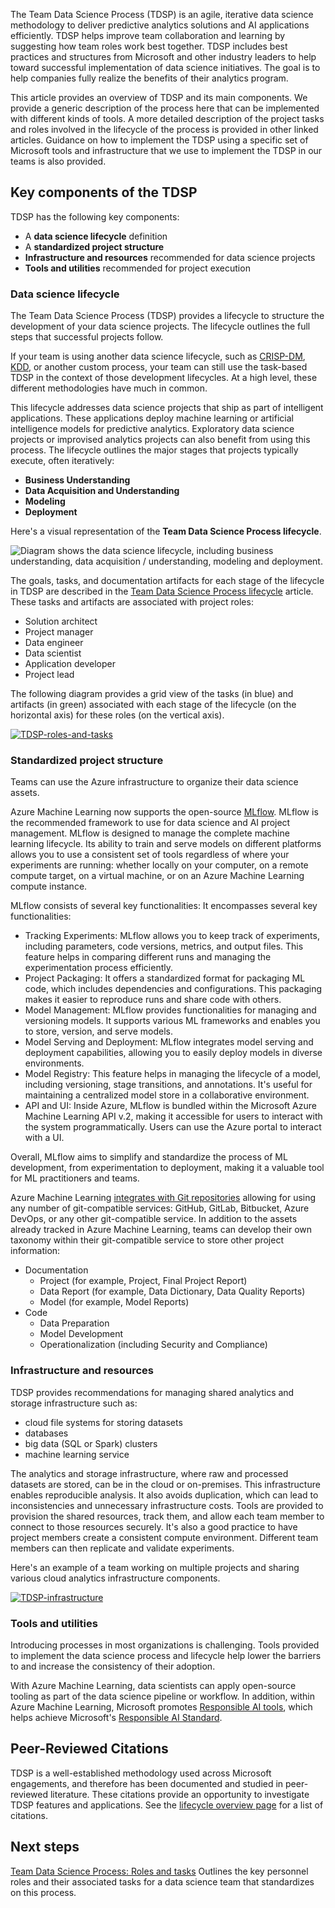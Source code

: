 The Team Data Science Process (TDSP) is an agile, iterative data science methodology to deliver predictive analytics solutions and AI applications efficiently. TDSP helps improve team collaboration and learning by suggesting how team roles work best together. TDSP includes best practices and structures from Microsoft and other industry leaders to help toward successful implementation of data science initiatives. The goal is to help companies fully realize the benefits of their analytics program.

This article provides an overview of TDSP and its main components. We provide a generic description of the process here that can be implemented with different kinds of tools. A more detailed description of the project tasks and roles involved in the lifecycle of the process is provided in other linked articles. Guidance on how to implement the TDSP using a specific set of Microsoft tools and infrastructure that we use to implement the TDSP in our teams is also provided.

## Key components of the TDSP

TDSP has the following key components:

- A **data science lifecycle** definition
- A **standardized project structure**
- **Infrastructure and resources** recommended for data science projects
- **Tools and utilities** recommended for project execution

### Data science lifecycle

The Team Data Science Process (TDSP) provides a lifecycle to structure the development of your data science projects. The lifecycle outlines the full steps that successful projects follow.

If your team is using another data science lifecycle, such as [CRISP-DM](https://wikipedia.org/wiki/Cross_Industry_Standard_Process_for_Data_Mining), [KDD](https://wikipedia.org/wiki/Data_mining#Process), or another custom process, your team can still use the task-based TDSP in the context of those development lifecycles. At a high level, these different methodologies have much in common.

This lifecycle addresses data science projects that ship as part of intelligent applications. These applications deploy machine learning or artificial intelligence models for predictive analytics. Exploratory data science projects or improvised analytics projects can also benefit from using this process. The lifecycle outlines the major stages that projects typically execute, often iteratively:

* **Business Understanding**
* **Data Acquisition and Understanding**
* **Modeling**
* **Deployment**

Here's a visual representation of the **Team Data Science Process lifecycle**.

![Diagram shows the data science lifecycle, including business understanding, data acquisition / understanding, modeling and deployment.](./media/overview/tdsp-lifecycle2.png)

The goals, tasks, and documentation artifacts for each stage of the lifecycle in TDSP are described in the [Team Data Science Process lifecycle](lifecycle.md) article. These tasks and artifacts are associated with project roles:

- Solution architect
- Project manager
- Data engineer
- Data scientist
- Application developer
- Project lead

The following diagram provides a grid view of the tasks (in blue) and artifacts (in green) associated with each stage of the lifecycle (on the horizontal axis) for these roles (on the vertical axis).

[![TDSP-roles-and-tasks](./media/overview/tdsp-tasks-by-roles.png)](./media/overview/tdsp-tasks-by-roles.png#lightbox)

### Standardized project structure

Teams can use the Azure infrastructure to organize their data science assets.

Azure Machine Learning now supports the open-source [MLflow](/azure/machine-learning/concept-mlflow?view=azureml-api-2). MLflow is the recommended framework to use for data science and AI project management. MLflow is designed to manage the complete machine learning lifecycle. Its ability to train and serve models on different platforms allows you to use a consistent set of tools regardless of where your experiments are running: whether locally on your computer, on a remote compute target, on a virtual machine, or on an Azure Machine Learning compute instance.

MLflow consists of several key functionalities:
It encompasses several key functionalities:

- Tracking Experiments: MLflow allows you to keep track of experiments, including parameters, code versions, metrics, and output files. This feature helps in comparing different runs and managing the experimentation process efficiently.
- Project Packaging: It offers a standardized format for packaging ML code, which includes dependencies and configurations. This packaging makes it easier to reproduce runs and share code with others.
- Model Management: MLflow provides functionalities for managing and versioning models. It supports various ML frameworks and enables you to store, version, and serve models.
- Model Serving and Deployment: MLflow integrates model serving and deployment capabilities, allowing you to easily deploy models in diverse environments.
- Model Registry: This feature helps in managing the lifecycle of a model, including versioning, stage transitions, and annotations. It's useful for maintaining a centralized model store in a collaborative environment.
- API and UI: Inside Azure, MLflow is bundled within the Microsoft Azure Machine Learning API v.2, making it accessible for users to interact with the system programmatically.  Users can use the Azure portal to interact with a UI.

Overall, MLflow aims to simplify and standardize the process of ML development, from experimentation to deployment, making it a valuable tool for ML practitioners and teams.

Azure Machine Learning [integrates with Git repositories](/azure/machine-learning/concept-train-model-git-integration?view=azureml-api-2&tabs=python) allowing for using any number of git-compatible services:  GitHub, GitLab, Bitbucket, Azure DevOps, or any other git-compatible service.  In addition to the assets already tracked in Azure Machine Learning, teams can develop their own taxonomy within their git-compatible service to store other project information:

- Documentation
    - Project (for example, Project, Final Project Report)
    - Data Report (for example, Data Dictionary, Data Quality Reports)
    - Model (for example, Model Reports)
- Code
    - Data Preparation
    - Model Development
    - Operationalization (including Security and Compliance)

### Infrastructure and resources

TDSP provides recommendations for managing shared analytics and storage infrastructure such as:

- cloud file systems for storing datasets
- databases
- big data (SQL or Spark) clusters
- machine learning service

The analytics and storage infrastructure, where raw and processed datasets are stored, can be in the cloud or on-premises. This infrastructure enables reproducible analysis. It also avoids duplication, which can lead to inconsistencies and unnecessary infrastructure costs. Tools are provided to provision the shared resources, track them, and allow each team member to connect to those resources securely. It's also a good practice to have project members create a consistent compute environment. Different team members can then replicate and validate experiments.

Here's an example of a team working on multiple projects and sharing various cloud analytics infrastructure components.

[![TDSP-infrastructure](./media/overview/tdsp-analytics-infra.png)](./media/overview/tdsp-analytics-infra.png#lightbox)

### Tools and utilities

Introducing processes in most organizations is challenging. Tools provided to implement the data science process and lifecycle help lower the barriers to and increase the consistency of their adoption.

With Azure Machine Learning, data scientists can apply open-source tooling as part of the data science pipeline or workflow.  In addition, within Azure Machine Learning, Microsoft promotes [Responsible AI tools](/azure/machine-learning/concept-responsible-ai?view=azureml-api-2), which helps achieve Microsoft's [Responsible AI Standard](https://blogs.microsoft.com/wp-content/uploads/prod/sites/5/2022/06/Microsoft-Responsible-AI-Standard-v2-General-Requirements-3.pdf).  

## Peer-Reviewed Citations

TDSP is a well-established methodology used across Microsoft engagements, and therefore has been documented and studied in peer-reviewed literature.  These citations provide an opportunity to investigate TDSP features and applications.  See the [lifecycle overview page](/azure/architecture/data-science-process/lifecycle) for a list of citations.

## Next steps

[Team Data Science Process: Roles and tasks](https://github.com/Azure/Microsoft-TDSP/blob/master/Docs/roles-tasks.md) Outlines the key personnel roles and their associated tasks for a data science team that standardizes on this process. 
